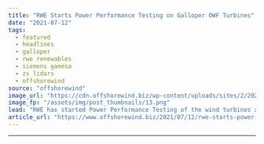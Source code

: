 ```yaml
---
title: "RWE Starts Power Performance Testing on Galloper OWF Turbines"
date: "2021-07-12"
tags: 
  - featured
  - headlines
  - galloper
  - rwe renewables
  - siemens gamesa
  - zx lidars
  - offshorewind
source: "offshorewind"
image_url: "https://cdn.offshorewind.biz/wp-content/uploads/sites/2/2021/07/12151003/ZX-TM-installed-at-Galloper-Wind-Farm-for-RWE-Power-Performance-Test-of-SGRE-6MW.png"
image_fp: "/assets/img/post_thumbnails/13.png"
lead: "RWE has started Power Performance Testing of the wind turbines at the Galloper offshore"
article_url: "https://www.offshorewind.biz/2021/07/12/rwe-starts-power-performance-testing-on-galloper-owf-turbines/"
---
```


---
